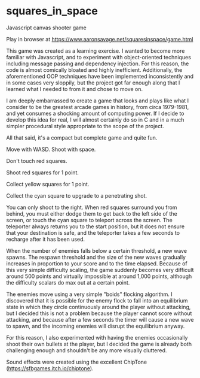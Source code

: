 # squares_in_space
Javascript canvas shooter game

Play in browser at https://www.aaronsavage.net/squaresinspace/game.html

This game was created as a learning exercise. I wanted to become more familiar
with Javascript, and to experiment with object-oriented techniques including
message passing and dependency injection. For this reason, the code is
almost comically bloated and highly inefficient. Additionally, the
aforementioned OOP techniques have been implemented inconsistently and in
some cases very sloppily, but the project got far enough along that I learned
what I needed to from it and chose to move on.

I am deeply embarrassed to create a game that looks and plays like what I 
consider to be the greatest arcade games in history, from circa 1979-1981, 
and yet consumes a shocking amount of computing power. If I decide to develop 
this idea for real, I will almost certainly do so in C and in a much simpler 
procedural style appropriate to the scope of the project.

All that said, it's a compact but complete game and quite fun.

Move with WASD. Shoot with space.

Don't touch red squares.

Shoot red squares for 1 point.

Collect yellow squares for 1 point.

Collect the cyan square to upgrade to a penetrating shot.

You can only shoot to the right. When red squares surround you from behind,
you must either dodge them to get back to the left side of the screen,
or touch the cyan square to teleport across the screen. The teleporter always
returns you to the start position, but it does not ensure that your destination
is safe, and the teleporter takes a few seconds to recharge after it has been
used.

When the number of enemies falls below a certain threshold, a new wave spawns.
The respawn threshold and the size of the new waves gradually increases in
proportion to your score and to the time elapsed. Because of this very simple
difficulty scaling, the game suddenly becomes very difficult around 500
points and virtually impossible at around 1,000 points, although the difficulty
scalars do max out at a certain point.

The enemies move using a very simple "boids" flocking algorithm. I discovered
that it is possible for the enemy flock to fall into an equilibrium state
in which they circle continuously around the player without attacking, but I
decided this is not a problem because the player cannot score without
attacking, and because after a few seconds the timer will cause a new wave to
spawn, and the incoming enemies will disrupt the equilibrium anyway.

For this reason, I also experimented with having the enemies occasionally
shoot their own bullets at the player, but I decided the game is already
both challenging enough and shouldn't be any more visually cluttered.

Sound effects were created using the excellent ChipTone
(https://sfbgames.itch.io/chiptone).
